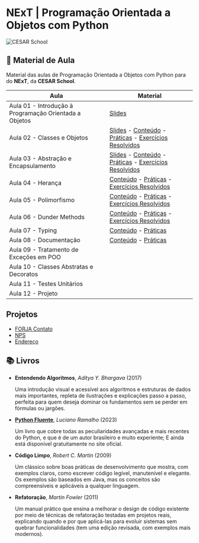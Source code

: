# NExT | **Programação Orientada a Objetos** com Python

![CESAR School](/cesar_school.png)

## 📝 Material de Aula

Material das aulas de Programação Orientada a Objetos com Python para do **NExT**, da **CESAR School**.

| Aula                                                   | Material |
| ------------------------------------------------------ | -------- |
| Aula 01 - Introdução à Programação Orientada a Objetos | [Slides](https://docs.google.com/presentation/d/1q45dzeqU6dBF9qvJTsX7AdS0sYLXhkE-sQQvzv1dW8o/edit?usp=sharing)|
| Aula 02 - Classes e Objetos                            | [Slides](https://docs.google.com/presentation/d/1Z2Vxl8oyXhR8cPNt1kg7UvpU0MtDqA4-QjDvRm6mufg/edit?usp=sharing) - [Conteúdo](/aula02/README.md) - [Práticas](/aula02/praticas/) - [Exercícios Resolvidos](/aula02/exercicios/) |
| Aula 03 - Abstração e Encapsulamento                   | [Slides](https://docs.google.com/presentation/d/1rDAuxnq-DU1CebK91HuwwQidVieeQplHF7hqYHMeaZ8/edit?usp=sharing) - [Conteúdo](/aula03/README.md) - [Práticas](/aula03/praticas/) - [Exercícios Resolvidos](/aula03/exercicios/) |
| Aula 04 - Herança                                      | [Conteúdo](/aula04/README.md) - [Práticas](/aula04/praticas/) - [Exercícios Resolvidos](/aula04/exercicios/)|
| Aula 05 - Polimorfismo                     | [Conteúdo](/aula05/README.md) - [Práticas](/aula05/praticas/) - [Exercícios Resolvidos](/aula05/exercicios/)|
| Aula 06 - Dunder Methods                   | [Conteúdo](/aula06/README.md) - [Práticas](/aula06/praticas/) - [Exercícios Resolvidos](/aula06/exercicios/)|
| Aula 07 - Typing                           | [Conteúdo](/aula07/README.md) - [Práticas](/aula07/praticas/)|
| Aula 08 - Documentação                     | [Conteúdo](/aula08/README.md) - [Práticas](/aula08/praticas/)|
| Aula 09 - Tratamento de Exceções em POO    | |
| Aula 10 - Classes Abstratas e Decoratos    | |
| Aula 11 - Testes Unitários                 | |
| Aula 12 - Projeto                          | |
<!--
| Aula de Revisão                            | |
-->

## Projetos

- [FORJA Contato](/forja_contato/)
- [NPS](/nps/)
- [Endereço](/projeto_endereco/)
<!--
- [Endereço](/forja_contato/endereco/)
- [CPF](/forja_contato/cpf/)
-->

## 📚 Livros

- **Entendendo Algoritmos**, _Aditya Y. Bhargava_ (2017)

    Uma introdução visual e acessível aos algoritmos e estruturas de dados mais importantes, repleta de ilustrações e explicações passo a passo, perfeita para quem deseja dominar os fundamentos sem se perder em fórmulas ou jargões.

- [**Python Fluente**](https://pythonfluente.com), _Luciano Ramalho_ (2023)

    Um livro que cobre todas as peculiaridades avançadas e mais recentes do Python, e que é de um autor brasileiro e muito experiente; E ainda está disponível gratuitamente no site oficial.

- **Código Limpo**, _Robert C. Martin_ (2009)

    Um clássico sobre boas práticas de desenvolvimento que mostra, com exemplos claros, como escrever código legível, manutenível e elegante. Os exemplos são baseados em Java, mas os conceitos são compreensíveis e aplicáveis a qualquer linguagem.

- **Refatoração**, _Martin Fowler_ (2011)

    Um manual prático que ensina a melhorar o design de código existente por meio de técnicas de refatoração testadas em projetos reais, explicando quando e por que aplicá-las para evoluir sistemas sem quebrar funcionalidades (tem uma edição revisada, com exemplos mais modernos).
